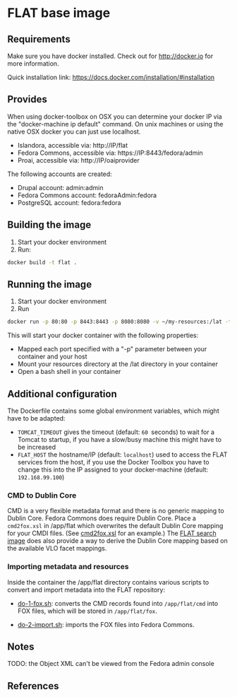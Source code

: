FLAT base image
===============

## Requirements ##
Make sure you have docker installed. Check out for http://docker.io for more 
information.

Quick installation link: https://docs.docker.com/installation/#installation

## Provides ##

When using docker-toolbox on OSX you can determine your docker IP via the "docker-machine ip default" command. On unix machines or using the native OSX docker you can just use localhost.

 * Islandora, accessible via: http://IP/flat
 * Fedora Commons, accessible via: https://IP:8443/fedora/admin
 * Proai, accessible via: http://IP/oaiprovider

The following accounts are created: 

 * Drupal account: admin:admin
 * Fedora Commons account: fedoraAdmin:fedora
 * PostgreSQL account: fedora:fedora

## Building the image ##
1. Start your docker environment
2. Run: 
```sh
docker build -t flat .
```

## Running the image ##
1. Start your docker environment
2. Run
```sh 
docker run -p 80:80 -p 8443:8443 -p 8080:8080 -v ~/my-resources:/lat -t -i flat
```

This will start your docker container with the following properties:
- Mapped each port specified with a "-p" parameter between your container and your host
- Mount your resources directory at the /lat directory in your container
- Open a bash shell in your container

## Additional configuration ##

The Dockerfile contains some global environment variables, which might have to be adapted:
- ``TOMCAT_TIMEOUT`` gives the timeout (default: ``60 ``seconds) to wait for a Tomcat to startup, if you have a slow/busy machine this might have to be increased
- ``FLAT_HOST`` the hostname/IP (default: ``localhost``) used to access the FLAT services from the host, if you use the Docker Toolbox you have to change this into the IP assigned to your docker-machine (default: ``192.168.99.100``)

### CMD to Dublin Core ###

CMD is a very flexible metadata format and there is no generic mapping to Dublin Core. Fedora Commons does require Dublin Core. Place a
``cmd2fox.xsl`` in /app/flat which overwrites the default Dublin Core mapping for your CMDI files. (See [cmd2fox.xsl](../add-imdi-conversion-to-flat/flat/scripts/cmd2fox.xsl) for an example.)
The [FLAT search image](../add-gsearch-to-flat) does also provide a way to derive the Dublin Core mapping based on the available VLO facet mappings.

### Importing metadata and resources ###

Inside the container the /app/flat directory contains various scripts to convert and import metadata into the FLAT repository:

- [do-1-fox.sh](flat/scripts/do-1-fox.sh): converts the CMD records found into `/app/flat/cmd` into FOX files, which will be stored in `/app/flat/fox`.

- [do-2-import.sh](flat/scripts/do-2-import.sh): imports the FOX files into Fedora Commons.

## Notes ##

TODO: the Object XML can't be viewed from the Fedora admin console

## References ##
